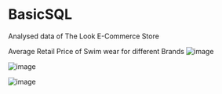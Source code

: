 # BasicSQL
Analysed data of The Look E-Commerce Store

Average Retail Price of Swim wear for different Brands
![image](https://user-images.githubusercontent.com/100945160/156775637-4c9df638-5698-471a-a8f6-c6616484eaff.png)


![image](https://user-images.githubusercontent.com/100945160/156793631-58cc029b-3872-47e4-96bb-3a4a35c51c37.png)


![image](https://user-images.githubusercontent.com/100945160/156814682-7e28499d-fbcb-4232-9a15-cb5801379496.png)


